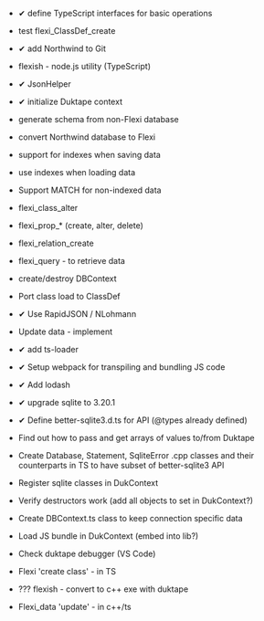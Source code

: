 * &#10004; define TypeScript interfaces for basic operations
* test flexi_ClassDef_create
* &#10004; add Northwind to Git
* flexish - node.js utility (TypeScript)
* &#10004; JsonHelper
* &#10004; initialize Duktape context
* generate schema from non-Flexi database
* convert Northwind database to Flexi
* support for indexes when saving data
* use indexes when loading data
* Support MATCH for non-indexed data
* flexi_class_alter
* flexi_prop_* (create, alter, delete)
* flexi_relation_create
* flexi_query - to retrieve data

* create/destroy DBContext
* Port class load to ClassDef
* &#10004; Use RapidJSON / NLohmann
* Update data - implement

* &#10004; add ts-loader
* &#10004; Setup webpack for transpiling and bundling JS code
* &#10004; Add lodash
* &#10004; upgrade sqlite to 3.20.1
* &#10004; Define better-sqlite3.d.ts for API (@types already defined)
* Find out how to pass and get arrays of values to/from Duktape 
* Create Database, Statement, SqliteError .cpp classes and their 
counterparts in TS to have subset of better-sqlite3 API
* Register sqlite classes in DukContext
* Verify destructors work (add all objects to set in DukContext?)
* Create DBContext.ts class to keep connection specific
data
* Load JS bundle in DukContext (embed into lib?)
* Check duktape debugger (VS Code)
* Flexi 'create class' - in TS
* ??? flexish - convert to c++ exe with duktape
* Flexi_data 'update' - in c++/ts
